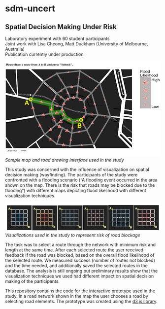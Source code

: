# sdm-uncert

## Spatial Decision Making Under Risk

Laboratory experiment with 60 student participants  
Joint work with Lisa Cheong, Matt Duckham (University of Melbourne, Australia)  
Publication currently under production  

![Screenshot of user interface](/images/screenshot1.png)
*Sample map and road drawing interface used in the study*

This study was concerned with the influence of visualization on spatial decision making
(wayfinding). The participants of the study were confronted with a flooding scenario (“A
flooding event occurred in the area shown on the map. There is the risk that roads may be
blocked due to the flooding”) with different maps depicting flood likelihood with different
visualization techniques. 

![Risk visualization techniques](/images/visualizations.png "Titel")
*Visualizations used in the study to represent risk of road blockage*

The task was to select a route through the network with minimum
risk and length at the same time. After each selected route the user received feedback if the
road was blocked, based on the overall flood likelihood of the selected route. We measured success (number of routes not blocked) and the time needed, and additionally saved the
selected routes in the database. The analysis is still ongoing but preliminary results show
that the visualization techniques we used had different impact on spatial decision making of
the participants.

This repository contains the code for the interactive prototype used in the study. In a road network shown in the map the user chooses a road by selecting road elements. The prototype was created using the [d3.js library](http://d3js.org/, "d3.js library").

